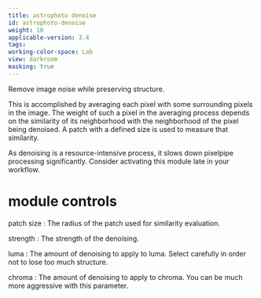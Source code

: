 ```yaml
---
title: astrophoto denoise
id: astrophoto-denoise
weight: 10
applicable-version: 3.4
tags: 
working-color-space: Lab 
view: darkroom
masking: true
---
```


Remove image noise while preserving structure. 

This is accomplished by averaging each pixel with some surrounding pixels in the image. The weight of such a pixel in the averaging process depends on the similarity of its neighborhood with the neighborhood of the pixel being denoised. A patch with a defined size is used to measure that similarity. 

As denoising is a resource-intensive process, it slows down pixelpipe processing significantly. Consider activating this module late in your workflow.

# module controls

patch size
: The radius of the patch used for similarity evaluation.

strength
: The strength of the denoising.

luma
: The amount of denoising to apply to luma. Select carefully in order not to lose too much structure.

chroma
: The amount of denoising to apply to chroma. You can be much more aggressive with this parameter.
